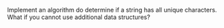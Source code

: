 Implement an algorithm do determine if a string has all unique characters. What if you cannot use additional data structures?